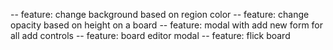 -- feature: change background based on region color
-- feature: change opacity based on height on a board
-- feature: modal with add new form for all add controls
-- feature: board editor modal
-- feature: flick board
